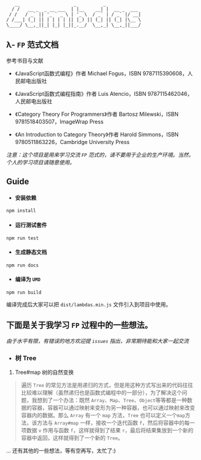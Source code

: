 ```
   __                    _          _             
  / /   __ _  _ __ ___  | |__    __| |  __ _  ___ 
 / /   / _` || '_ ` _ \ | '_ \  / _` | / _` |/ __|
/ /___| (_| || | | | | || |_) || (_| || (_| |\__ \
\____/ \__,_||_| |_| |_||_.__/  \__,_| \__,_||___/
```

## λ- `FP` 范式文档

参考书目与文献

- 《JavaScript函数式编程》作者 Michael Fogus，ISBN 9787115390608，人民邮电出版社
- 《JavaScript函数式编程指南》作者 Luis Atencio，ISBN 9787115462046，人民邮电出版社

- 《Category Theory For Programmers》作者 Bartosz Milewski，ISBN 9781518403507，ImageWrap Press
- 《An Introduction to Category Theory》作者 Harold Simmons，ISBN 9780511863226，Cambridge University Press

*注意：这个项目是用来学习交流 `FP` 范式的，请不要用于企业的生产环境。当然，个人的学习项目请随意使用。*

## Guide

- #### 安装依赖

```shell
npm install
```

- #### 运行测试套件

```shell
npm run test
```

- #### 生成静态文档

```
npm run docs
```

- #### 编译为 `UMD`

```
npm run build
```

编译完成后大家可以把 `dist/lambdas.min.js` 文件引入到项目中使用。

## 下面是关于我学习 `FP` 过程中的一些想法。

*由于水平有限，有错误的地方欢迎提 `issues` 指出，非常期待能和大家一起交流*

- ### 树 Tree

1. Tree#map 树的自然变换

> 遍历 `Tree` 的常见方法是用递归的方式，但是用这种方式写出来的代码往往比较难以理解（虽然递归也是函数式编程中的一部分），为了解决这个问题，我想到了一个办法：既然 `Array`、`Map`、`Tree`、`Object`等等都是一种数据的容器，容器可以通过映射来变形为另一种容器，也可以通过映射来改变容器内的数据。那么 `Array` 有一个 `map` 方法，`Tree` 也可以定义一个`map`方法，该方法与 `Array#map` 一样，接收一个迭代函数 `f`，然后将容器中的每一项数据 `v` 作用与函数 `f`，这样就得到了结果 `r`，最后将结果集放到一个新的容器中返回，这样就得到了一个新的 `Tree`。

... 还有其他的一些想法，等有空再写，太忙了:)